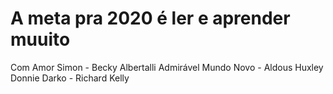 # A meta pra 2020 é ler e aprender muuito

Com Amor Simon - Becky Albertalli
Admirável Mundo Novo - Aldous Huxley
Donnie Darko - Richard Kelly

